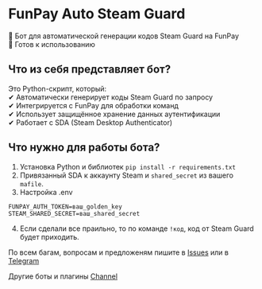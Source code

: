 # FunPay Auto Steam Guard

🔐 Бот для автоматической генерации кодов Steam Guard на FunPay  
📌 Готов к использованию

## Что из себя представляет бот?

Это Python-скрипт, который:      
✔ Автоматически генерирует коды Steam Guard по запросу  
✔ Интегрируется с FunPay для обработки команд  
✔ Использует защищённое хранение данных аутентификации  
✔ Работает с SDA (Steam Desktop Authenticator)  

## Что нужно для работы бота?
1. Установка Python и библиотек
```pip install -r requirements.txt```
2. Привязанный SDA к аккаунту Steam и `shared_secret` из вашего `mafile`.
3. Настройка .env
```
FUNPAY_AUTH_TOKEN=ваш_golden_key
STEAM_SHARED_SECRET=ваш_shared_secret
```
4. Если сделали все праильно, то по команде ```!код```, код от Steam Guard будет приходить.

По всем багам, вопросам и предложеням пишите в [Issues](https://github.com/tinechelovec/Funpay-Auto-Steam-Guard/issues) или в [Telegram](https://t.me/tinechelovec)

Другие боты и плагины [Channel](https://t.me/by_thc)
